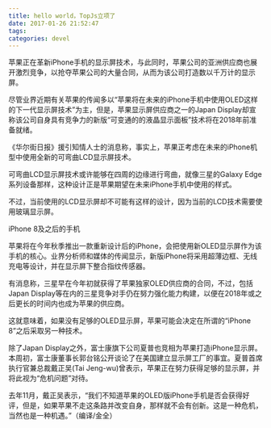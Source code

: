 ```yaml
---
title: hello world，TopJs立项了
date: 2017-01-26 21:52:47
tags:
categories: devel
---
```


苹果正在革新iPhone手机的显示屏技术，与此同时，苹果公司的亚洲供应商也展开激烈竞争，以抢夺苹果公司的大量合同，从而为该公司打造数以千万计的显示屏。

尽管业界近期有关苹果的传闻多以“苹果将在未来的iPhone手机中使用OLED这样的下一代显示屏技术”为主，但是，苹果显示屏供应商之一的Japan Display却宣称该公司自身具有竞争力的新版“可变通的的液晶显示面板”技术将在2018年前准备就绪。

《华尔街日报》援引知情人士的消息称，事实上，苹果正考虑在未来的iPhone机型中使用全新的可弯曲LCD显示屏技术。

可弯曲LCD显示屏技术或许能够在四周的边缘进行弯曲，就像三星的Galaxy Edge系列设备那样，这种设计正是苹果期望在未来iPhone手机中使用的样式。

不过，当前使用的LCD显示屏却不可能有这样的设计，因为当前的LCD技术需要使用玻璃显示屏。

iPhone 8及之后的手机

苹果将在今年秋季推出一款重新设计后的iPhone，会把使用新OLED显示屏作为该手机的核心。业界分析师和媒体的传闻显示，新版iPhone将采用超薄边框、无线充电等设计，并在显示屏下整合指纹传感器。

有消息称，三星早在今年初就获得了苹果独家OLED供应商的合同，不过，包括Japan Display等在内的三星竞争对手仍在努力强化能力构建，以便在2018年或之后更长的时间内也成为苹果的供应商。

这就意味着，如果没有足够的OLED显示屏，苹果可能会决定在所谓的“iPhone 8”之后采取另一种技术。

除了Japan Display之外，富士康旗下公司夏普也竞相为苹果打造iPhone显示屏。本周初，富士康董事长郭台铭公开谈论了在美国建立显示屏工厂的事宜。夏普首席执行官兼总裁戴正吴(Tai Jeng-wu)曾表示，苹果正在努力获得足够的显示屏，并将此视为“危机问题”对待。

去年11月，戴正吴表示，“我们不知道苹果的OLED版iPhone手机是否会获得好评，但是，如果苹果不走这条路并改变自身，那样就不会有创新。这是一种危机，当然也是一种机遇。”（编译/金全）